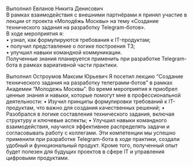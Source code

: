 Выполнил Евланов Никита Денисович  
В рамках взаимодействия с внешними партнёрами я принял участие в лекции от проекта «Молодёжь Москвы» на тему «Создание технического задания на разработку Telegram-ботов».  
В ходе мероприятия я:  
• узнал, как формулируются требования к IT-продуктам;  
• получил представление о логике построения ТЗ;  
• улучшил навыки командной коммуникации.  
Полученные знания планируется применить при разработке Telegram-бота в рамках вариативной части практики.

Выполнил Остроумов Максим Юрьевич 
Я посетил лекцию “Создание технического задания на разработку телеграмм-ботов” в рамках Академии “Молодежь Москвы”.
Во время мероприятия я приобрел ценные знания и навыки, которые помогут мне в профессиональной деятельности:
•	Изучил принципы формулировки требований к IT-продуктам, что важно для создания качественных решений;
•	Разобрался в логике составления технического задания, включая структуру и ключевые аспекты;
•	Улучшил навыки командного взаимодействия, научился эффективнее распределять задачи и согласовывать работу с коллегами.
Эти компетенции мы успешно применили при разработке Telegram-бота в ходе практики, создали удобный и функциональный продукт. Кроме того, полученный опыт будет полезен для будущих проектов в сфере IT и управления цифровыми продуктами.
